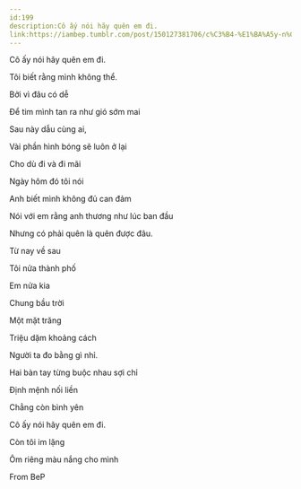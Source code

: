 ```yaml
---
id:199
description:Cô ấy nói hãy quên em đi.
link:https://iambep.tumblr.com/post/150127381706/c%C3%B4-%E1%BA%A5y-n%C3%B3i-h%C3%A3y-qu%C3%AAn-em-%C4%91i-t%C3%B4i-bi%E1%BA%BFt-r%E1%BA%B1ng-m%C3%ACnh-kh%C3%B4ng
---
```


Cô ấy nói hãy quên em đi.

Tôi biết rằng mình không thể.

Bởi vì đâu có dễ

Để tim mình tan ra như gió sớm mai

Sau này dẫu cùng ai,

Vài phần hình bóng sẽ luôn ở lại

Cho dù đi và đi mãi

Ngày hôm đó tôi nói

Anh biết mình không đủ can đảm

Nói với em rằng anh thương như lúc ban đầu

Nhưng có phải quên là quên được đâu.

Từ nay về sau

Tôi nửa thành phố

Em nửa kia

Chung bầu trời

Một mặt trăng

Triệu dặm khoảng cách

Người ta đo bằng gì nhỉ.

Hai bàn tay từng buộc nhau sợi chỉ

Định mệnh nối liền

Chẳng còn bình yên

Cô ấy nói hãy quên em đi.

Còn tôi im lặng

Ôm riêng màu nắng cho mình

From BeP